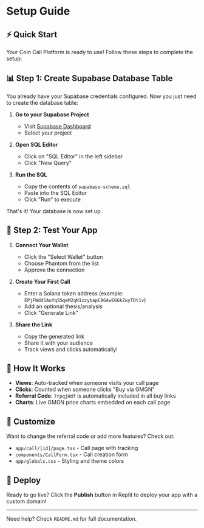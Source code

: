 # Setup Guide

## ⚡ Quick Start

Your Coin Call Platform is ready to use! Follow these steps to complete the setup:

## 📊 Step 1: Create Supabase Database Table

You already have your Supabase credentials configured. Now you just need to create the database table:

1. **Go to your Supabase Project**
   - Visit [Supabase Dashboard](https://supabase.com/dashboard/projects)
   - Select your project

2. **Open SQL Editor**
   - Click on "SQL Editor" in the left sidebar
   - Click "New Query"

3. **Run the SQL**
   - Copy the contents of `supabase-schema.sql`
   - Paste into the SQL Editor
   - Click "Run" to execute

That's it! Your database is now set up.

## 🚀 Step 2: Test Your App

1. **Connect Your Wallet**
   - Click the "Select Wallet" button
   - Choose Phantom from the list
   - Approve the connection

2. **Create Your First Call**
   - Enter a Solana token address (example: `EPjFWdd5AufqSSqeM2qN1xzybapC8G4wEGGkZwyTDt1v`)
   - Add an optional thesis/analysis
   - Click "Generate Link"

3. **Share the Link**
   - Copy the generated link
   - Share it with your audience
   - Track views and clicks automatically!

## 📱 How It Works

- **Views**: Auto-tracked when someone visits your call page
- **Clicks**: Counted when someone clicks "Buy via GMGN"
- **Referral Code**: `7rpqjHdf` is automatically included in all buy links
- **Charts**: Live GMGN price charts embedded on each call page

## 🎨 Customize

Want to change the referral code or add more features? Check out:
- `app/call/[id]/page.tsx` - Call page with tracking
- `components/CallForm.tsx` - Call creation form
- `app/globals.css` - Styling and theme colors

## 🚢 Deploy

Ready to go live? Click the **Publish** button in Replit to deploy your app with a custom domain!

---

Need help? Check `README.md` for full documentation.
